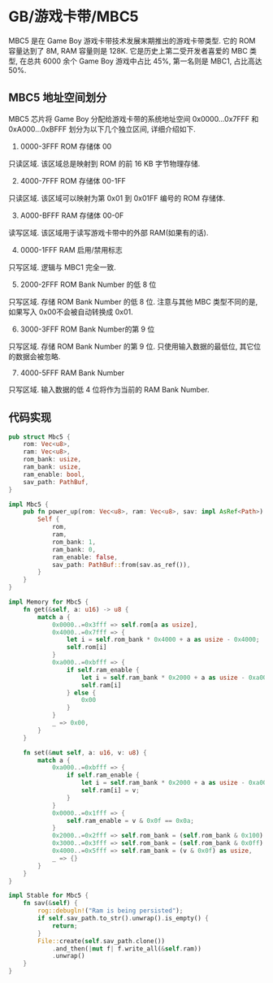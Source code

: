 # GB/游戏卡带/MBC5

MBC5 是在 Game Boy 游戏卡带技术发展末期推出的游戏卡带类型. 它的 ROM 容量达到了 8M, RAM 容量则是 128K. 它是历史上第二受开发者喜爱的 MBC 类型, 在总共 6000 余个 Game Boy 游戏中占比 45%, 第一名则是 MBC1, 占比高达 50%.

## MBC5 地址空间划分

MBC5 芯片将 Game Boy 分配给游戏卡带的系统地址空间 0x0000...0x7FFF 和 0xA000...0xBFFF 划分为以下几个独立区间, 详细介绍如下.

1) 0000-3FFF ROM 存储体 00

只读区域. 该区域总是映射到 ROM 的前 16 KB 字节物理存储.

2) 4000-7FFF ROM 存储体 00-1FF

只读区域. 该区域可以映射为第 0x01 到 0x01FF 编号的 ROM 存储体.

3) A000-BFFF RAM 存储体 00-0F

读写区域. 该区域用于读写游戏卡带中的外部 RAM(如果有的话).

4) 0000-1FFF RAM 启用/禁用标志

只写区域. 逻辑与 MBC1 完全一致.

5) 2000-2FFF ROM Bank Number 的低 8 位

只写区域. 存储 ROM Bank Number 的低 8 位. 注意与其他 MBC 类型不同的是, 如果写入 0x00不会被自动转换成 0x01.

6) 3000-3FFF ROM Bank Number的第 9 位

只写区域. 存储 ROM Bank Number 的第 9 位. 只使用输入数据的最低位, 其它位的数据会被忽略.

7) 4000-5FFF RAM Bank Number

只写区域. 输入数据的低 4 位将作为当前的 RAM Bank Number.

## 代码实现

```rs
pub struct Mbc5 {
    rom: Vec<u8>,
    ram: Vec<u8>,
    rom_bank: usize,
    ram_bank: usize,
    ram_enable: bool,
    sav_path: PathBuf,
}

impl Mbc5 {
    pub fn power_up(rom: Vec<u8>, ram: Vec<u8>, sav: impl AsRef<Path>) -> Self {
        Self {
            rom,
            ram,
            rom_bank: 1,
            ram_bank: 0,
            ram_enable: false,
            sav_path: PathBuf::from(sav.as_ref()),
        }
    }
}

impl Memory for Mbc5 {
    fn get(&self, a: u16) -> u8 {
        match a {
            0x0000..=0x3fff => self.rom[a as usize],
            0x4000..=0x7fff => {
                let i = self.rom_bank * 0x4000 + a as usize - 0x4000;
                self.rom[i]
            }
            0xa000..=0xbfff => {
                if self.ram_enable {
                    let i = self.ram_bank * 0x2000 + a as usize - 0xa000;
                    self.ram[i]
                } else {
                    0x00
                }
            }
            _ => 0x00,
        }
    }

    fn set(&mut self, a: u16, v: u8) {
        match a {
            0xa000..=0xbfff => {
                if self.ram_enable {
                    let i = self.ram_bank * 0x2000 + a as usize - 0xa000;
                    self.ram[i] = v;
                }
            }
            0x0000..=0x1fff => {
                self.ram_enable = v & 0x0f == 0x0a;
            }
            0x2000..=0x2fff => self.rom_bank = (self.rom_bank & 0x100) | (v as usize),
            0x3000..=0x3fff => self.rom_bank = (self.rom_bank & 0x0ff) | (((v & 0x01) as usize) << 8),
            0x4000..=0x5fff => self.ram_bank = (v & 0x0f) as usize,
            _ => {}
        }
    }
}

impl Stable for Mbc5 {
    fn sav(&self) {
        rog::debugln!("Ram is being persisted");
        if self.sav_path.to_str().unwrap().is_empty() {
            return;
        }
        File::create(self.sav_path.clone())
            .and_then(|mut f| f.write_all(&self.ram))
            .unwrap()
    }
}
```
